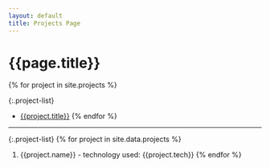 ```yaml
---
layout: default
title: Projects Page
---
```

# {{page.title}}

{% for project in site.projects %}

<!-- {{ project.content | markdownify }} -->

{:.project-list}
* [{{project.title}}]({{site.baseurl}}{{project.url}})
{% endfor %}

---

{:.project-list}
{% for project in site.data.projects %}
1. {{project.name}} - technology used: {{project.tech}}
{% endfor %}